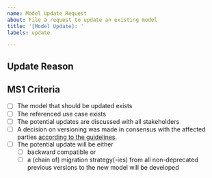 ```yaml
---
name: Model Update Request
about: File a request to update an existing model
title: '[Model Update]: '
labels: update

---
```


## Update Reason
<!-- Please describe why the current version of the aspect model is insufficient to serve the use case and how an update to the model definition could improve the use case -->

## MS1 Criteria
<!-- This checklist is filled by the issue reviewer -->
- [ ] The model that should be updated exists
- [ ] The referenced use case exists
- [ ] The potential updates are discussed with all stakeholders
- [ ] A decision on versioning was made in consensus with the affected parties [according to the guidelines](https://github.com/eclipse-tractusx/sldt-semantic-models/blob/main/documentation/GOVERNANCE.md#versioning).
- [ ] The potential update will be either 
  - [ ] backward compatible or 
  - [ ] a (chain of) migration strategy(-ies) from all non-deprecated previous versions to the new model will be developed
